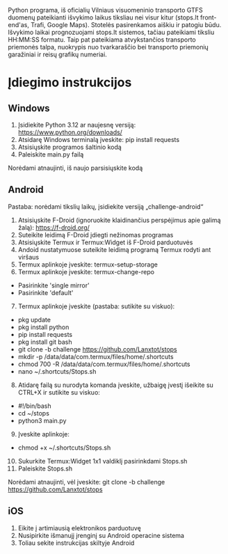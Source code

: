 Python programa, iš oficialių Vilniaus visuomeninio transporto GTFS duomenų pateikianti išvykimo laikus tiksliau nei visur kitur (stops.lt front-end'as, Trafi, Google Maps). Stotelės pasirenkamos aiškiu ir patogiu būdu. Išvykimo laikai prognozuojami stops.lt sistemos, tačiau pateikiami tiksliu HH:MM:SS formatu. Taip pat pateikiama atvykstančios transporto priemonės talpa, nuokrypis nuo tvarkaraščio bei transporto priemonių garažiniai ir reisų grafikų numeriai.

# Įdiegimo instrukcijos

## Windows

1. Įsidiekite Python 3.12 ar naujesnę versiją: <https://www.python.org/downloads/>
2. Atsidarę Windows terminalą įveskite: pip install requests
3. Atsisiųskite programos šaltinio kodą
4. Paleiskite main.py failą

Norėdami atnaujinti, iš naujo parsisiųskite kodą

## Android

Pastaba: norėdami tikslių laikų, įsidiekite versiją „challenge-android“

1. Atsisiųskite F-Droid (ignoruokite klaidinančius perspėjimus apie galimą žalą): <https://f-droid.org/>
2. Suteikite leidimą F-Droid įdiegti nežinomas programas
3. Atsisiųskite Termux ir Termux:Widget iš F-Droid parduotuvės
4. Andoid nustatymuose suteikite leidimą programą Termux rodyti ant viršaus
5. Termux aplinkoje įveskite: termux-setup-storage
6. Termux aplinkoje įveskite: termux-change-repo
* Pasirinkite 'single mirror'
* Pasirinkite 'default'
7. Termux aplinkoje įveskite (pastaba: sutikite su viskuo):
* pkg update
* pkg install python
* pip install requests
* pkg install git bash
* git clone -b challenge https://github.com/Lanxtot/stops
* mkdir -p /data/data/com.termux/files/home/.shortcuts
* chmod 700 -R /data/data/com.termux/files/home/.shortcuts
* nano ~/.shortcuts/Stops.sh
8. Atidarę failą su nurodyta komanda įveskite, užbaigę įvestį išeikite su CTRL+X ir sutikite su viskuo:
* #!/bin/bash
* cd ~/stops
* python3 main.py
9. Įveskite aplinkoje:
* chmod +x ~/.shortcuts/Stops.sh
10. Sukurkite Termux:Widget 1x1 valdiklį pasirinkdami Stops.sh
11. Paleiskite Stops.sh

Norėdami atnaujinti, vėl įveskite: git clone -b challenge https://github.com/Lanxtot/stops

## iOS

1. Eikite į artimiausią elektronikos parduotuvę
2. Nusipirkite išmanujį įrenginį su Android operacine sistema
3. Toliau sekite instrukcijas skiltyje Android
